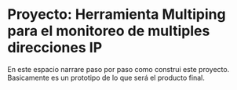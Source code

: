 # Proyecto: Herramienta Multiping para el monitoreo de multiples direcciones IP 
En este espacio narrare paso por paso como construi este proyecto. 
Basicamente es un prototipo de lo que será el producto final. 
